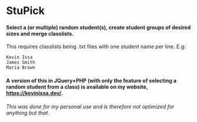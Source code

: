 # StuPick

#### Select a (or multiple) random student(s), create student groups of desired sizes and merge classlists.

This requires classlists being .txt files with one student name per line. E.g:

```
Kevin Issa
James Smith
Maria Brown
```

#### A version of this in JQuery+PHP (with only the feature of selecting a random student from a class) is available on my website, https://kevinissa.dev/.
###### This was done for my personal use and is therefore not optimized for anything but that.
